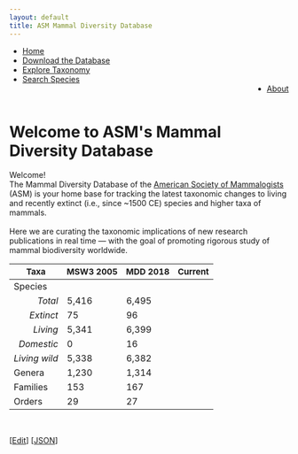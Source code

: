 ```yaml
---
layout: default
title: ASM Mammal Diversity Database
---
```

<script type="text/javascript" src="/js/papaparse.min.js"></script>
<script src="/js/filter.js"></script>
<script>document.addEventListener("DOMContentLoaded", populateStats)</script>

<ul class="header-ul">
<li><a href="/index.html">Home</a></li>
<li><a href="assets/data/mdd.csv">Download the Database</a></li>
<li><a href="taxa.html">Explore Taxonomy</a></li>
<li><a href="explore.html">Search Species</a></li>
<li style="float:right"><a href="about.html">About</a></li>
</ul>
<br>
<div>
<p>
<h1>Welcome to ASM's Mammal Diversity Database</h1>
</p>
</div>

<div>
<p class="box-paragraph">
Welcome!
    <br> The Mammal Diversity Database of the <a href='http://www.mammalsociety.org/'>American Society of Mammalogists</a> (ASM) is your home base for tracking the latest taxonomic changes to living and recently extinct (i.e., since ~1500 CE) species and higher taxa of mammals. 
    <br><br>Here we are curating the taxonomic implications of new research publications in real time — with the goal of promoting rigorous study of mammal biodiversity worldwide.
</p>
</div>

<div class="wrap">
<div class="search">
<!--<input class="searchTerm" onkeydown="key_down(event)" id="mammal-search" type="text" name="search"><button class="searchButton" onClick='activateSearch()' type="submit">Search</button>-->
</div>
</div>

<div class="main-body">
<table class="stat-table">
    <thead class="stat-thead">
        <tr class="stat-tr">
        <th style="font-size: 15px">Taxa</th>
        <th style="font-size: 15px">MSW3 2005</th>
        <th style="font-size: 15px">MDD 2018</th>
        <th style="font-size: 15px">Current</th>  
        </tr>
    </thead>
    <tbody>
        <tr><td style="text-align: left">Species</td></tr>
        <tr>
            <td style="text-align: right; font-style: italic;">Total</td>
            <td>5,416</td>
            <td>6,495</td>
            <td id="species"></td>
        </tr>
        <tr>
            <td style="text-align: right; font-style: italic;">Extinct</td>
            <td>75</td>
            <td>96</td>
            <td id="extinct"></td>
        </tr>
        <tr>
            <td style="text-align: right; font-style: italic;">Living</td>
            <td>5,341</td>
            <td>6,399</td>
            <td id="living"></td>
        </tr>
        <tr>
            <td style="text-align: right; font-style: italic;">Domestic</td>
            <td>0</td>
            <td>16</td>
            <td id="domestic"></td>
        </tr>
        <tr>
            <td style="text-align: right; font-style: italic;">Living wild</td>
            <td>5,338</td>
            <td>6,382</td>
            <td id="livingWild"></td>
        </tr>
        <tr>
            <td style="text-align: left">Genera</td>
            <td>1,230</td>
            <td>1,314</td>
            <td id="genera"></td>
        </tr>
        <tr>
            <td style="text-align: left">Families</td>
            <td>153</td>
            <td>167</td>
            <td id="families"></td>
        </tr>        
        <tr>
            <td style="text-align: left">Orders</td>
            <td>29</td>
            <td>27</td>
            <td id="orders"></td>
        </tr>
    </tbody>
</table>
<br>
    <script type="text/javascript">pickImage()</script>
</div>

[<a href="https://github.com/mammaldiversity/mammaldiversity.github.io/edit/master/index.md" target="_blank">Edit</a>]
[<a href="mdd.json" target="_blank">JSON</a>]

<script>
    function key_down(e) {
        if (e.keyCode === 13) {
            activateSearch();
        }
    }